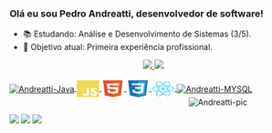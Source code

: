 ### Olá eu sou Pedro Andreatti, desenvolvedor de software!

- 📚 Estudando: Análise e Desenvolvimento de Sistemas (3/5).
- 🎯 Objetivo atual: Primeira experiência profissional.

<div align="center">
  <a href="https://github.com/pedro-devs">
  <img height="180em" src="https://github-readme-stats.vercel.app/api?username=pedro-devs&show_icons=true&theme=dark&include_all_commits=true&count_private=true"/>
  <img height="180em" src="https://github-readme-stats.vercel.app/api/top-langs/?username=pedro-devs&layout=compact&langs_count=7&theme=dark"/>
</div>
<div style="display: inline_block"><br>
  <img align="center" alt="Andreatti-Java" height="30" width="40" src="https://cdn.jsdelivr.net/gh/devicons/devicon/icons/java/java-original.svg">
  <img align="center" alt="Andreatti-js" height="30" width="40" src="https://raw.githubusercontent.com/devicons/devicon/master/icons/javascript/javascript-plain.svg">
  <img align="center" alt="Andreatti-HTML" height="30" width="40" src="https://raw.githubusercontent.com/devicons/devicon/master/icons/html5/html5-original.svg">
  <img align="center" alt="Andreatti-CSS" height="30" width="40" src="https://raw.githubusercontent.com/devicons/devicon/master/icons/css3/css3-original.svg">
  <img align="center" alt="Andreatti-React" height="30" width="40" src="https://raw.githubusercontent.com/devicons/devicon/master/icons/react/react-original.svg">
  <img align="center" alt="Andreatti-MYSQL" height="30" width="40" src="https://cdn.jsdelivr.net/gh/devicons/devicon/icons/mysql/mysql-original.svg">
  <img align="right" alt="Andreatti-pic" height="180" width="190" src="https://cdn.discordapp.com/attachments/971987311103447084/1030803839022006302/gif_com_asas.gif">
</div>
  
  ##

<div> 
  <a href="https://instagram.com/pedrohenriqueandreatti/" target="_blank"><img src="https://img.shields.io/badge/-Instagram-%23E4405F?style=for-the-badge&logo=instagram&logoColor=white" target="_blank"></a>
  <a href = "mailto:pedrohenriqueandreatti11@gmail.com"><img src="https://img.shields.io/badge/-Gmail-%23333?style=for-the-badge&logo=gmail&logoColor=white" target="_blank"></a>
  <a href="https://www.linkedin.com/in/pedro-andreatti-81b7621b8/" target="_blank"><img src="https://img.shields.io/badge/-LinkedIn-%230077B5?style=for-the-badge&logo=linkedin&logoColor=white" target="_blank"></a> 
 
  
 
</div>

